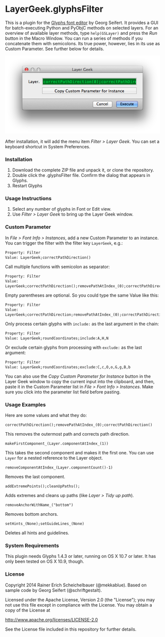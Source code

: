 # LayerGeek.glyphsFilter

This is a plugin for the [Glyphs font editor](http://glyphsapp.com/) by Georg Seifert.
It provides a GUI for batch-executing Python and PyObjC methods on selected layers. For an overview of available layer methods, type `help(GSLayer)` and press the *Run* button in the Macro Window. You can run a series of methods if you concatenate them with semicolons. Its true power, however, lies in its use as Custom Parameter. See further below for details.

![Select any number of layers and enter GSLayer methods.](LayerGeek.png "Layer Geek Screenshot")

After installation, it will add the menu item *Filter > Layer Geek*.
You can set a keyboard shortcut in System Preferences.

### Installation

1. Download the complete ZIP file and unpack it, or clone the repository.
2. Double click the .glyphsFilter file. Confirm the dialog that appears in Glyphs.
3. Restart Glyphs

### Usage Instructions

1. Select any number of glyphs in Font or Edit view.
2. Use *Filter > Layer Geek* to bring up the Layer Geek window.

### Custom Parameter

In *File > Font Info > Instances*, add a new Custom Parameter to an instance. You can trigger the filter with the filter key `LayerGeek`, e.g.:

    Property: Filter
    Value: LayerGeek;correctPathDirection()

Call multiple functions with semicolon as separator:

    Property: Filter
    Value: LayerGeek;correctPathDirection();removePathAtIndex_(0);correctPathDirection()

Empty parentheses are optional. So you could type the same Value like this:

    Property: Filter
    Value: LayerGeek;correctPathDirection;removePathAtIndex_(0);correctPathDirection

Only process certain glyphs with `include:` as the last argument in the chain:

    Property: Filter
    Value: LayerGeek;roundCoordinates;include:A,H,N

Or exclude certain glyphs from processing with `exclude:` as the last argument:

    Property: Filter
    Value: LayerGeek;roundCoordinates;exclude:C,c,O,o,G,g,B,b

You can also use the *Copy Custom Parameter for Instance* button in the Layer Geek window to copy the current input into the clipboard, and then, paste it in the Custom Parameter list in *File > Font Info > Instances*. Make sure you click into the parameter list field before pasting.

### Usage Examples

Here are some values and what they do:

    correctPathDirection();removePathAtIndex_(0);correctPathDirection()

This removes the outermost path and corrects path direction.

    makeFirstComponent_(Layer.componentAtIndex_(1))

This takes the second component and makes it the first one. You can use `Layer` for a nested reference to the Layer object.

    removeComponentAtIndex_(Layer.componentCount()-1)

Removes the last component.

    addExtremePoints();cleanUpPaths();

Adds extremes and cleans up paths (like *Layer > Tidy up path*).

    removeAnchorWithName_("bottom")

Removes bottom anchors.

    setHints_(None);setGuideLines_(None)

Deletes all hints and guidelines.

### System Requirements

This plugin needs Glyphs 1.4.3 or later, running on OS X 10.7 or later. It has only been tested on OS X 10.9, though.

### License

Copyright 2014 Rainer Erich Scheichelbauer (@mekkablue).
Based on sample code by Georg Seifert (@schriftgestalt).

Licensed under the Apache License, Version 2.0 (the "License");
you may not use this file except in compliance with the License.
You may obtain a copy of the License at

http://www.apache.org/licenses/LICENSE-2.0

See the License file included in this repository for further details.
